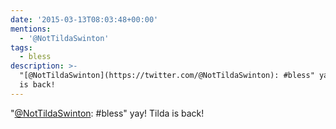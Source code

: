 ```yaml
---
date: '2015-03-13T08:03:48+00:00'
mentions:
  - '@NotTildaSwinton'
tags:
  - bless
description: >-
  "[@NotTildaSwinton](https://twitter.com/@NotTildaSwinton): #bless" yay! Tilda
  is back!
---
```

"[@NotTildaSwinton](https://twitter.com/@NotTildaSwinton): #bless" yay! Tilda is back!
